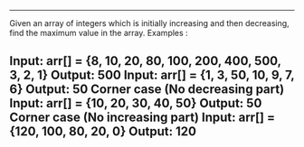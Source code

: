 ---------------------------------------------------------------------------------------------------
Given an array of integers which is initially increasing and then decreasing, find the maximum value in the array. 
Examples : 

Input: arr[] = {8, 10, 20, 80, 100, 200, 400, 500, 3, 2, 1}
Output: 500
Input: arr[] = {1, 3, 50, 10, 9, 7, 6}
Output: 50
Corner case (No decreasing part)
Input: arr[] = {10, 20, 30, 40, 50}
Output: 50
Corner case (No increasing part)
Input: arr[] = {120, 100, 80, 20, 0}
Output: 120
---------------------------------------------------------------------------------------------------